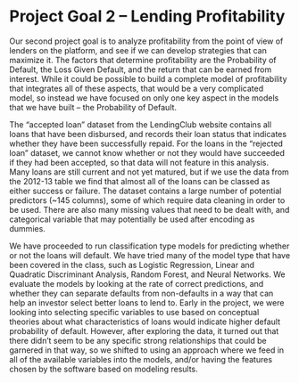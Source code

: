 # Project Goal 2 – Lending Profitability

Our second project goal is to analyze profitability from the point of view of lenders on the platform, and
see if we can develop strategies that can maximize it. The factors that determine profitability are the
Probability of Default, the Loss Given Default, and the return that can be earned from interest. While it
could be possible to build a complete model of profitability that integrates all of these aspects, that
would be a very complicated model, so instead we have focused on only one key aspect in the models
that we have built – the Probability of Default.

The “accepted loan” dataset from the LendingClub website contains all loans that have been disbursed,
and records their loan status that indicates whether they have been successfully repaid. For the loans in
the “rejected loan” dataset, we cannot know whether or not they would have succeeded if they had
been accepted, so that data will not feature in this analysis. Many loans are still current and not yet
matured, but if we use the data from the 2012-13 table we find that almost all of the loans can be
classed as either success or failure. The dataset contains a large number of potential predictors (~145
columns), some of which require data cleaning in order to be used. There are also many missing values
that need to be dealt with, and categorical variable that may potentially be used after encoding as
dummies.

We have proceeded to run classification type models for predicting whether or not the loans will
default. We have tried many of the model type that have been covered in the class, such as Logistic
Regression, Linear and Quadratic Discriminant Analysis, Random Forest, and Neural Networks. We
evaluate the models by looking at the rate of correct predictions, and whether they can separate
defaults from non-defaults in a way that can help an investor select better loans to lend to.
Early in the project, we were looking into selecting specific variables to use based on conceptual
theories about what characteristics of loans would indicate higher default probability of default.
However, after exploring the data, it turned out that there didn’t seem to be any specific strong
relationships that could be garnered in that way, so we shifted to using an approach where we feed in
all of the available variables into the models, and/or having the features chosen by the software based
on modeling results.
